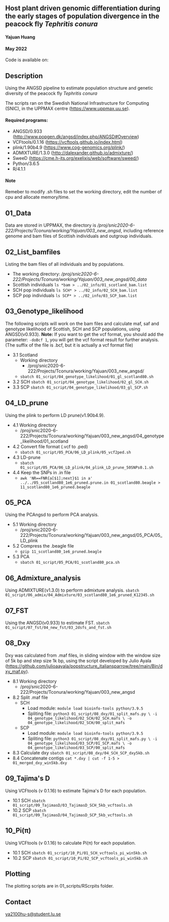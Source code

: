 ## Host plant driven genomic differentiation during the early stages of population divergence in the peacock fly *Tephritis conura*
#### Yajuan Huang
#### May 2022

Code is available on:

## Description
Using the ANGSD pipeline to estimate population structure and genetic diversity of the peacock fly *Tephritis conura*

The scripts ran on the Swedish National Infrastructure for Computing (SNIC), in the UPPMAX centre (<https://www.uppmax.uu.se>).

#### Required programs:
- ANGSD/0.933 (<http://www.popgen.dk/angsd/index.php/ANGSD#Overview>)
- VCFtools/0.1.16 (<https://vcftools.github.io/index.html>)
- plink/1.90b4.9 (<https://www.cog-genomics.org/plink/>)
- ADMIXTURE/1.3.0 (<http://dalexander.github.io/admixture/>)
- SweeD (<https://cme.h-its.org/exelixis/web/software/sweed/>)
- Python/3.6.5
- R/4.1.1

#### Note
Remeber to modify .sh files to set the working directory, edit the number of cpu and allocate memory/time.

## 01_Data
Data are stored in UPPMAX, the directory is */proj/snic2020-6-222/Projects/Tconura/working/Yajuan/003_new_angsd*, including reference genome and bam files of Scottish individuals and outgroup individuals.

## 02_List_bamfiles
Listing the bam files of all individuals and by populations.
- The working directory: */proj/snic2020-6-222/Projects/Tconura/working/Yajuan/003_new_angsd/00_data*
- Scottish individuals
  `ls *bam > ../02_info/01_scotland_bam.list`
- SCH pop individuals
  `ls SCH* > ../02_info/02_SCH_bam.list`
- SCP pop individuals
  `ls SCP* > ../02_info/03_SCP_bam.list`

## 03_Genotype_likelihood
The following scripts will work on the bam files and calculate maf, saf and genotype likelihood of Scottish, SCH and SCP populations, using ANGSD(v0.933).
**Note:** If you want to get the vcf format, you should add the parameter: `-doBcf 1`, you will get the vcf format result for further analysis.(The suffix of the file is .bcf, but it is actually a vcf format file)
- 3.1 Scotland
  - Working directory
    - /proj/snic2020-6-222/Projects/Tconura/working/Yajuan/003_new_angsd/
  - `sbatch 01_script/04_genotype_likelihood/01_gl_scotland80.sh`
- 3.2 SCH
`sbatch 01_script/04_genotype_likelihood/02_gl_SCH.sh`
- 3.3 SCP
`sbatch 01_script/04_genotype_likelihood/03_gl_SCP.sh`

## 04_LD_prune
Using the plink to perform LD prune(v1.90b4.9).
- 4.1 Working directory
  - /proj/snic2020-6-222/Projects/Tconura/working/Yajuan/003_new_angsd/04_genotype_likelihood/01_scotland
- 4.2 Convert file format (.vcf to .ped)
  - `sbatch 01_script/05_PCA/06_LD_plink/05_vcf2ped.sh`
- 4.3 LD-prune
  - `sbatch 01_script/05_PCA/06_LD_plink/04_plink_LD_prune_50SNPs0.1.sh`
- 4.4 Keep the SNPs in .in file
  - `awk 'NR==FNR{a[$1];next}$1 in a' ../../05_scotland80_1e6_pruned.prune.in 01_scotland80.beagle > 11_scotland80_1e6_pruned.beagle`

## 05_PCA
Using the PCAngsd to perform PCA analysis.
- 5.1 Working directory
  - /proj/snic2020-6-222/Projects/Tconura/working/Yajuan/003_new_angsd/05_PCA/05_LD_plink
- 5.2 Compress the .beagle file
  - `gzip 11_scotland80_1e6_pruned.beagle`
- 5.3 PCA
  - `sbatch 01_script/05_PCA/01_scotland80_pca.sh`

## 06_Admixture_analysis
Using ADMIXTURE(v1.3.0) to perform admixture analysis.
`sbatch 01_script/06_admix/04_Admixture/03_scotland80_1e6_pruned_K12345.sh`

## 07_FST
Using the ANGSD(v0.933) to estimate FST.
`sbatch 01_script/07_fst/04_new_fst/03_2dsfs_and_fst.sh`

## 08_Dxy
Dxy was calculated from .maf files, in sliding window with the window size of 5k bp and step size 1k bp, using the script developed by Julio Ayala (<https://github.com/julioaayala/popstructure_italiansparrow/tree/main/Bin/dxy_maf.py>).
- 8.1 Working directory
  - /proj/snic2020-6-222/Projects/Tconura/working/Yajuan/003_new_angsd
- 8.2 Split .maf file
  - SCH
    - Load module: `module load bioinfo-tools python/3.9.5`
    - Spliting file: `python3 01_script/08_dxy/01_split_mafs.py \
    -i 04_genotype_likelihood/02_SCH/02_SCH.mafs \
    -o 04_genotype_likelihood/02_SCH/00_split_mafs`
  - SCP
    - Load module: `module load bioinfo-tools python/3.9.5`
    - Spliting file: `python3 01_script/08_dxy/01_split_mafs.py \
    -i 04_genotype_likelihood/03_SCP/01_SCP.mafs \
    -o 04_genotype_likelihood/03_SCP/00_split_mafs`
- 8.3 Calculate dxy
  `sbatch 01_script/08_dxy/04_SCH_SCP_dxy5kb.sh`
- 8.4 Concatenate contigs
  `cat *.dxy | cut -f 1-5 > 01_merged_dxy_win5kb.dxy`

## 09_Tajima's D
Using VCFtools (v 0.1.16) to estimate Tajima's D for each population.
- 10.1 SCH
  `sbatch 01_script/09_TajimasD/03_TajimasD_SCH_5kb_vcftools.sh`
- 10.2 SCP
  `sbatch 01_script/09_TajimasD/04_TajimasD_SCP_5kb_vcftools.sh`

## 10_Pi(π)
Using VCFtools (v 0.1.16) to calculate Pi(π) for each population.
- 10.1 SCH
  `sbatch 01_script/10_Pi/01_SCH_vcftools_pi_win5kb.sh`
- 10.2 SCP
  `sbatch 01_script/10_Pi/02_SCP_vcftools_pi_win5kb.sh`

## Plotting
The plotting scripts are in 01_scripts/RScrpits folder.

## Contact
<ya2100hu-s@student.lu.se>
